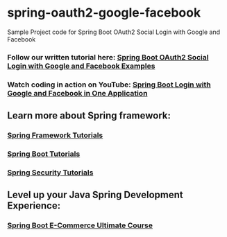 # spring-oauth2-google-facebook
Sample Project code for Spring Boot OAuth2 Social Login with Google and Facebook
### Follow our written tutorial here: [Spring Boot OAuth2 Social Login with Google and Facebook Examples](https://www.codejava.net/frameworks/spring-boot/social-login-with-google-and-facebook-examples)
### Watch coding in action on YouTube: [Spring Boot Login with Google and Facebook in One Application](https://www.youtube.com/watch?v=7cJFaZ8eg08)
## Learn more about Spring framework:
### [Spring Framework Tutorials](https://www.codejava.net/spring-tutorials)
### [Spring Boot Tutorials](https://www.codejava.net/spring-boot-tutorials)
### [Spring Security Tutorials](https://www.codejava.net/spring-security-tutorials)
## Level up your Java Spring Development Experience:
### [Spring Boot E-Commerce Ultimate Course](https://www.udemy.com/course/spring-boot-e-commerce-ultimate/?referralCode=3A24FAC7220029CEDFD6)
